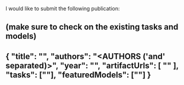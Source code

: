 I would like to submit the following publication:

(make sure to check on the existing tasks and models)
---
{
    "title": "<PUBLICATION TITLE>",
    "authors": "<AUTHORS ('and' separated)>",
    "year": "<PUBLICATION YEAR>",
    "artifactUrls": [
        "<ARTIFACT URLS>"
    ],
    "tasks": ["<LIST OF TASKS>"],
    "featuredModels": ["<LIST OF USED MODELS>"]
}
---